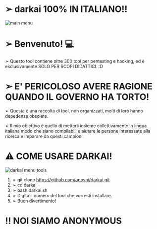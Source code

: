 # ➢ darkai 100% IN ITALIANO‼️

![main menu](https://user-images.githubusercontent.com/78624983/184999414-f76fde41-6e70-4dc0-a0c4-0f945d3c8b0a.jpg)


# ➢ Benvenuto! 💻

➢ Questo tool contiene oltre 300 tool per pentesting e hacking, ed è esclusivamente SOLO PER SCOPI DIDATTICI. :D

# ➢ E' PERICOLOSO AVERE RAGIONE QUANDO IL GOVERNO HA TORTO!

➢ Questa è una raccolta di tool, non organizzati, molti di loro hanno depedenze obsolete.

➢ Il mio obiettivo è quello di metterli insieme collettivamente in lingua italiana modo che siano compilabili e aiutare le persone interessate alla ricerca e imparare da questi campioni.

# ⚠️ COME USARE DARKAI!

![darkai menu tools](https://user-images.githubusercontent.com/78624983/184938775-fa728293-73e0-42dd-801f-bc78274ea897.jpg)

1) ➢ git clone https://github.com/anovni/darkai.git
2) ➢ cd darkai
3) ➢ bash darkai.sh
4) ➢ Digita il numero del tool che vorresti installare.
5) ➢ Buon divertimento!

# ‼️ NOI SIAMO ANONYMOUS
